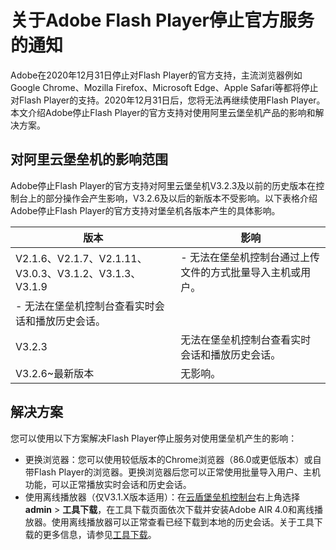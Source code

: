 # 关于Adobe Flash Player停止官方服务的通知

Adobe在2020年12月31日停止对Flash Player的官方支持，主流浏览器例如Google Chrome、Mozilla Firefox、Microsoft Edge、Apple Safari等都将停止对Flash Player的支持。2020年12月31日后，您将无法再继续使用Flash Player。本文介绍Adobe停止Flash Player的官方支持对使用阿里云堡垒机产品的影响和解决方案。

## 对阿里云堡垒机的影响范围

Adobe停止Flash Player的官方支持对阿里云堡垒机V3.2.3及以前的历史版本在控制台上的部分操作会产生影响，V3.2.6及以后的新版本不受影响。以下表格介绍Adobe停止Flash Player的官方支持对堡垒机各版本产生的具体影响。

|版本|影响|
|--|--|
|V2.1.6、V2.1.7、V2.1.11、V3.0.3、V3.1.2、V3.1.3、V3.1.9|-   无法在堡垒机控制台通过上传文件的方式批量导入主机或用户。
-   无法在堡垒机控制台查看实时会话和播放历史会话。 |
|V3.2.3|无法在堡垒机控制台查看实时会话和播放历史会话。|
|V3.2.6~最新版本|无影响。|

## 解决方案

您可以使用以下方案解决Flash Player停止服务对使用堡垒机产生的影响：

-   更换浏览器：您可以使用较低版本的Chrome浏览器（86.0或更低版本）或自带Flash Player的浏览器。更换浏览器后您可以正常使用批量导入用户、主机功能，可以正常播放实时会话和历史会话。
-   使用离线播放器（仅V3.1.X版本适用）：在[云盾堡垒机控制台](https://yundun.console.aliyun.com/?p=bastion)右上角选择**admin** \> **工具下载**，在工具下载页面依次下载并安装Adobe AIR 4.0和离线播放器。使用离线播放器可以正常查看已经下载到本地的历史会话。关于工具下载的更多信息，请参见[工具下载](/cn.zh-CN/用户指南（V3.1版本）/管理员手册/运维/工具下载.md)。

